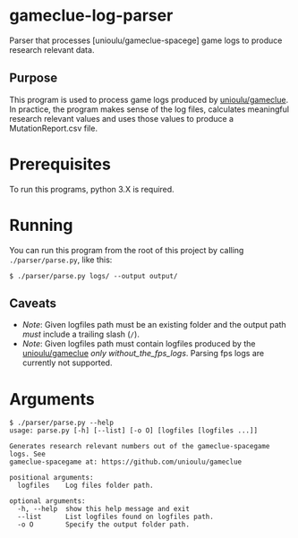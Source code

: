 # gameclue-log-parser

Parser that processes [unioulu/gameclue-spacege] game logs to produce research relevant data.

## Purpose

This program is used to process game logs produced by [unioulu/gameclue]. In practice, the program makes sense of the
log files, calculates meaningful research relevant values and uses those values to produce a MutationReport.csv file.

# Prerequisites

To run this programs, python 3.X is required.

# Running

You can run this program from the root of this project by calling ``./parser/parse.py``, like this:
```shell
$ ./parser/parse.py logs/ --output output/
```

## Caveats

- *Note*: Given logfiles path must be an existing folder and the output path *must* include a trailing slash (`/`).
- *Note*: Given logfiles path must contain logfiles produced by the [unioulu/gameclue] *only* _without_the_fps_logs_. Parsing fps logs are currently not supported.

# Arguments

```
$ ./parser/parse.py --help
usage: parse.py [-h] [--list] [-o O] [logfiles [logfiles ...]]

Generates research relevant numbers out of the gameclue-spacegame logs. See
gameclue-spacegame at: https://github.com/unioulu/gameclue

positional arguments:
  logfiles    Log files folder path.

optional arguments:
  -h, --help  show this help message and exit
  --list      List logfiles found on logfiles path.
  -o O        Specify the output folder path.
```

[unioulu/gameclue]: (https://github.com/unioulu/gameclue)
